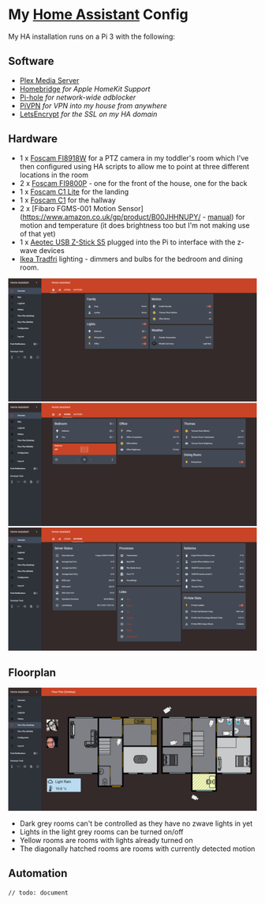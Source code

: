 # My [Home Assistant](https://home-assistant.io) Config

My HA installation runs on a Pi 3 with the following:

Software
--------
* [Plex Media Server](https://plex.tv)
* [Homebridge](https://github.com/nfarina/homebridge) *for Apple HomeKit Support*
* [Pi-hole](https://pi-hole.net/) *for network-wide adblocker*
* [PiVPN](http://www.pivpn.io/) *for VPN into my house from anywhere*
* [LetsEncrypt](https://letsencrypt.org/) *for the SSL on my HA domain*

Hardware
--------
* 1 x [Foscam FI8918W](https://www.amazon.co.uk/gp/product/B0046710G6) for a PTZ camera in my toddler's room which I've then configured using HA scripts to allow me to point at three different locations in the room
* 2 x [Foscam FI9800P](https://www.amazon.co.uk/gp/product/B015STDPJ0) - one for the front of the house, one for the back
* 1 x [Foscam C1 Lite](https://www.amazon.co.uk/gp/product/B0196AN3IU) for the landing
* 1 x [Foscam C1](https://www.amazon.co.uk/gp/product/B00T7NX6SY/) for the hallway
* 2 x [Fibaro FGMS-001 Motion Sensor](https://www.amazon.co.uk/gp/product/B00JHHNUPY/ - [manual](http://manuals.fibaro.com/content/manuals/en/FGMS-001/FGMS-001-EN-T-v2.1.pdf)) for motion and temperature (it does brightness too but I'm not making use of that yet)
* 1 x [Aeotec USB Z-Stick S5](https://www.amazon.co.uk/gp/product/B00YETCNOE/ref=oh_aui_detailpage_o06_s00?ie=UTF8&psc=1) plugged into the Pi to interface with the z-wave devices
* [Ikea Tradfri](http://www.ikea.com/gb/en/products/lighting/smart-lighting/) lighting - dimmers and bulbs for the bedroom and dining room.

![UI](/images/home.png)
![UI](/images/rooms.png)
![UI](/images/network.png)

Floorplan
--------
![UI](/images/floorplan.png)

* Dark grey rooms can't be controlled as they have no zwave lights in yet
* Lights in the light grey rooms can be turned on/off
* Yellow rooms are rooms with lights already turned on
* The diagonally hatched rooms are rooms with currently detected motion

Automation
--------
`// todo: document`
